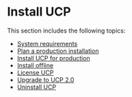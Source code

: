 <!--[metadata]>
+++
title = "Installation"
description = "Learn the requirements and procedure to install Docker Universal Control Plane on production."
keywords = ["docker, ucp, install, requirements"]
[menu.main]
parent="mn_ucp"
identifier="mn_ucp_installation"
weight=30
+++
<![end-metadata]-->

# Install UCP

This section includes the following topics:

* [System requirements](system-requirements.md)
* [Plan a production installation](plan-production-install.md)
* [Install UCP for production](install-production.md)
* [Install offline](install-offline.md)
* [License UCP](license.md)
* [Upgrade to UCP 2.0](upgrade.md)
* [Uninstall UCP](uninstall.md)
